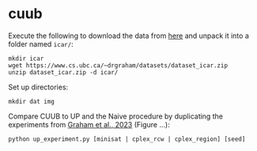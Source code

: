 # cuub

Execute the following to download the data from [here](https://www.cs.ubc.ca/~drgraham/datasets.html) and unpack it into a folder named `icar/`:
```
mkdir icar
wget https://www.cs.ubc.ca/~drgraham/datasets/dataset_icar.zip
unzip dataset_icar.zip -d icar/
```

Set up directories: 
```
mkdir dat img
```

Compare CUUB to UP and the Naive procedure by duplicating the experiments from [Graham et al., 2023](https://arxiv.org/abs/2310.20401) (Figure ...):
```
python up_experiment.py [minisat | cplex_rcw | cplex_region] [seed]
```
